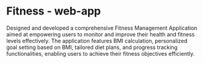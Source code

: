 Fitness - web-app
================
Designed and developed a comprehensive Fitness Management Application aimed at empowering users to monitor and
improve their health and fitness levels effectively. The application features BMI calculation, personalized goal setting
based on BMI, tailored diet plans, and progress tracking functionalities, enabling users to achieve their fitness
objectives efficiently.
